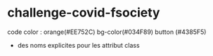 # challenge-covid-fsociety

code color : orange(#EE752C) bg-color(#034F89) button (#4385F5)

- des noms explicites pour les attribut class
 
